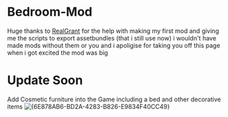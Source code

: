 # Bedroom-Mod

Huge thanks to [RealGrant](https://github.com/RealGrant) for the help with making my first mod and giving me the scripts to export assetbundles (that i still use now)
i wouldn't have made mods without them or you and i apoligise for taking you off this page when i got excited the mod was big


# Update Soon


Add Cosmetic furniture into the Game including a bed and other decorative items
![{6E878AB6-BD2A-4283-B826-E9834F40CC49}](https://github.com/user-attachments/assets/c7388a3c-8035-4d98-a078-5ba0080cf1c2)



